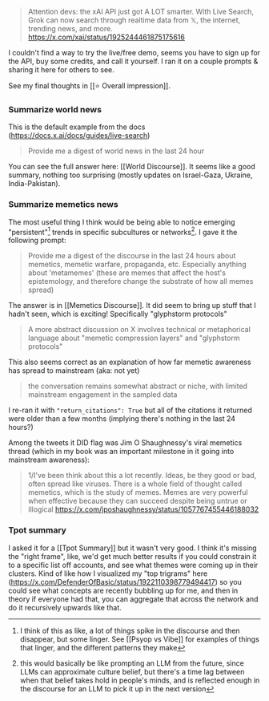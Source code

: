> Attention devs: the xAI API just got A LOT smarter. With Live Search, Grok can now search through realtime data from 𝕏, the internet, trending news, and more.
> https://x.com/xai/status/1925244461875175616

I couldn't find a way to try the live/free demo, seems you have to sign up for the API, buy some credits, and call it yourself. I ran it on a couple prompts & sharing it here for others to see.

See my final thoughts in [[⭐️ Overall impression]]. 

### Summarize world news

This is the default example from the docs (https://docs.x.ai/docs/guides/live-search)

> Provide me a digest of world news in the last 24 hour

You can see the full answer here: [[World Discourse]]. It seems like a good summary, nothing too surprising (mostly updates on Israel-Gaza, Ukraine, India-Pakistan).

### Summarize memetics news

The most useful thing I think would be being able to notice emerging "persistent"[^2] trends in specific subcultures or networks[^1]. I gave it the following prompt:

> Provide me a digest of the discourse in the last 24 hours about memetics, memetic warfare, propaganda, etc. Especially anything about 'metamemes' (these are memes that affect the host's epistemology, and therefore change the substrate of how all memes spread)

The answer is in [[Memetics Discourse]]. It did seem to bring up stuff that I hadn't seen, which is exciting! Specifically "glyphstorm protocols"

>  A more abstract discussion on X involves technical or metaphorical language about "memetic compression layers" and "glyphstorm protocols"

This also seems correct as an explanation of how far memetic awareness has spread to mainstream (aka: not yet)

> the conversation remains somewhat abstract or niche, with limited mainstream engagement in the sampled data

I re-ran it with `"return_citations": True` but all of the citations it returned were older than a few months (implying there's nothing in the last 24 hours?)

Among the tweets it DID flag was Jim O Shaughnessy's viral memetics thread (which in my book was an important milestone in it going into mainstream awareness):

> 1/I've been think about this a lot recently. Ideas, be they good or bad, often spread like viruses. There is a whole field of thought called memetics, which is the study of memes. Memes are very powerful when effective because they can succeed despite being untrue or illogical
> https://x.com/jposhaughnessy/status/1057767455446188032

### Tpot summary

I asked it for a [[Tpot Summary]] but it wasn't very good. I think it's missing the "right frame", like, we'd get much better results if you could constrain it to a specific list off accounts, and see what themes were coming up in their clusters. Kind of like how I visualized my "top trigrams" here (https://x.com/DefenderOfBasic/status/1922110398779494417) so you could see what concepts are recently bubbling up for me, and then in theory if everyone had that, you can aggregate that across the network and do it recursively upwards like that.


[^1]: this would basically be like prompting an LLM from the future, since LLMs can approximate culture belief, but there's a time lag between when that belief takes hold in people's minds, and is reflected enough in the discourse for an LLM to pick it up in the next version

[^2]: I think of this as like, a lot of things spike in the discourse and then disappear, but some linger. See [[Psyop vs Vibe]] for examples of things that linger, and the different patterns they make
